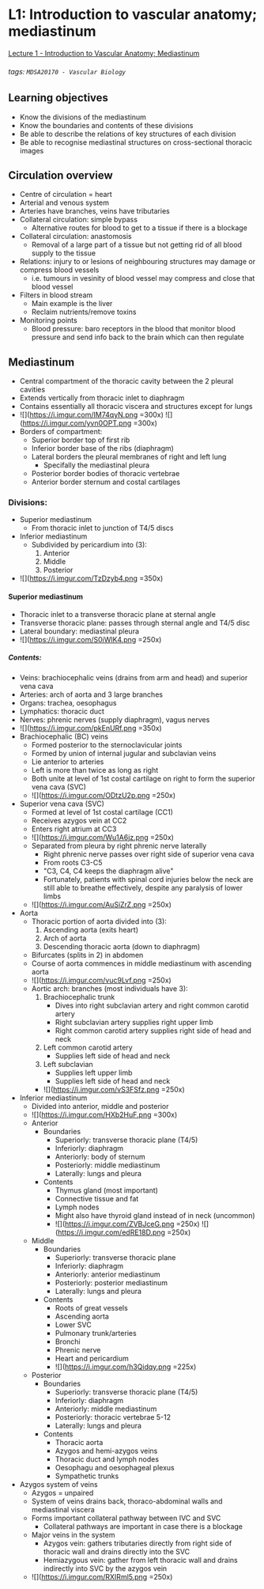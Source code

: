 # L1: Introduction to vascular anatomy; mediastinum
[Lecture 1 - Introduction to Vascular Anatomy; Mediastinum](https://brightspace.ucd.ie/d2l/le/content/155445/viewContent/1619098/View)
###### tags: `MDSA20170 - Vascular Biology`

## Learning objectives
- Know the divisions of the mediastinum
- Know the boundaries and contents of these divisions
- Be able to describe the relations of key structures of each division
- Be able to recognise mediastinal structures on cross-sectional thoracic images

## Circulation overview 
- Centre of circulation = heart 
- Arterial and venous system
- Arteries have branches, veins have tributaries
- Collateral circulation: simple bypass 
    - Alternative routes for blood to get to a tissue if there is a blockage 
- Collateral circulation: anastomosis 
    - Removal of a large part of a tissue but not getting rid of all blood supply to the tissue 
- Relations: injury to or lesions of neighbouring structures may damage or compress blood vessels
    - i.e. tumours in vesinity of blood vessel may compress and close that blood vessel
- Filters in blood stream 
    - Main example is the liver 
    - Reclaim nutrients/remove toxins 
- Monitoring points
    - Blood pressure: baro receptors in the blood that monitor blood pressure and send info back to the brain which can then regulate 

## Mediastinum
- Central compartment of the thoracic cavity between the 2 pleural cavities 
- Extends vertically from thoracic inlet to diaphragm
- Contains essentially all thoracic viscera and structures except for lungs
- ![](https://i.imgur.com/IM74qyN.png =300x) ![](https://i.imgur.com/yvn0OPT.png =300x)
- Borders of compartment:
    - Superior border top of first rib
    - Inferior border base of the ribs (diaphragm)
    - Lateral borders the pleural membranes of right and left lung 
        - Specifally the mediastinal pleura 
    - Posterior border bodies of thoracic vertebrae 
    - Anterior border sternum and costal cartilages 

### Divisions:
- Superior mediastinum
    - From thoracic inlet to junction of T4/5 discs
- Inferior mediastinum
    - Subdivided by pericardium into (3):
        1. Anterior
        2. Middle
        3. Posterior
- ![](https://i.imgur.com/TzDzyb4.png =350x)

#### Superior mediastinum
- Thoracic inlet to a transverse thoracic plane at sternal angle
- Transverse thoracic plane: passes through sternal angle and T4/5 disc
- Lateral boundary: mediastinal pleura
- ![](https://i.imgur.com/S0iWlK4.png =250x)
   
##### Contents:
- Veins: brachiocephalic veins (drains from arm and head) and superior vena cava 
- Arteries: arch of aorta and 3 large branches 
- Organs: trachea, oesophagus
- Lymphatics: thoracic duct 
- Nerves: phrenic nerves (supply diaphragm), vagus nerves
- ![](https://i.imgur.com/pkEnURf.png =350x)
- Brachiocephalic (BC) veins
    - Formed posterior to the sternoclavicular joints
    - Formed by union of internal jugular and subclavian veins
    - Lie anterior to arteries
    - Left is more than twice as long as right 
    - Both unite at level of 1st costal cartilage on right to form the superior vena cava (SVC)
    - ![](https://i.imgur.com/ODtzU2p.png =250x)
- Superior vena cava (SVC)
    - Formed at level of 1st costal cartilage (CC1)
    - Receives azygos vein at CC2
    - Enters right atrium at CC3
    - ![](https://i.imgur.com/Wu1A6jz.png =250x)
    - Separated from pleura by right phrenic nerve laterally
        - Right phrenic nerve passes over right side of superior vena cava
        - From roots C3-C5
        - "C3, C4, C4 keeps the diaphragm alive"
        - Fortunately, patients with spinal cord injuries below the neck are still able to breathe effectively, despite any paralysis of lower limbs
    - ![](https://i.imgur.com/AuSiZrZ.png =250x)
- Aorta
    - Thoracic portion of aorta divided into (3):
        1. Ascending aorta (exits heart)
        2. Arch of aorta
        3. Descending thoracic aorta (down to diaphragm)
    - Bifurcates (splits in 2) in abdomen
    - Course of aorta commences in middle mediastinum with ascending aorta
    - ![](https://i.imgur.com/vuc9Lvf.png =250x)
    - Aortic arch: branches (most individuals have 3):
        1. Brachiocephalic trunk
            - Dives into right subclavian artery and right common carotid artery
            - Right subclavian artery supplies right upper limb
            - Right common carotid artery supplies right side of head and neck
        2. Left common carotid artery 
            - Supplies left side of head and neck
        3. Left subclavian 
            - Supplies left upper limb
            - Supplies left side of head and neck
        - ![](https://i.imgur.com/vS3FSfz.png =250x)
- Inferior mediastinum
    - Divided into anterior, middle and posterior
    - ![](https://i.imgur.com/HXb2HuF.png =300x)
    - Anterior
        - Boundaries
            - Superiorly: transverse thoracic plane (T4/5)
            - Inferiorly: diaphragm
            - Anteriorly: body of sternum
            - Posteriorly: middle mediastinum
            - Laterally: lungs and pleura
        - Contents
            - Thymus gland (most important)
            - Connective tissue and fat
            - Lymph nodes
            - Might also have thyroid gland instead of in neck (uncommon)
            - ![](https://i.imgur.com/ZVBJceG.png =250x) ![](https://i.imgur.com/edRE18D.png =250x)
    - Middle
        - Boundaries
            - Superiorly: transverse thoracic plane
            - Inferiorly: diaphragm
            - Anteriorly: anterior mediastinum
            - Posteriorly: posterior mediastinum
            - Laterally: lungs and pleura
        - Contents
            - Roots of great vessels
            - Ascending aorta
            - Lower SVC
            - Pulmonary trunk/arteries
            - Bronchi
            - Phrenic nerve
            - Heart and pericardium
            - ![](https://i.imgur.com/h3Qidqy.png =225x)
    - Posterior
        - Boundaries
            - Superiorly: transverse thoracic plane (T4/5)
            - Inferiorly: diaphragm
            - Anteriorly: middle mediastinum
            - Posteriorly: thoracic vertebrae 5-12
            - Laterally: lungs and pleura
        - Contents
            - Thoracic aorta
            - Azygos and hemi-azygos veins
            - Thoracic duct and lymph nodes
            - Oesophagu and oesophageal plexus
            - Sympathetic trunks
- Azygos system of veins
    - Azygos = unpaired 
    - System of veins drains back, thoraco-abdominal walls and mediastinal viscera 
    - Forms important collateral pathway between IVC and SVC
        - Collateral pathways are important in case there is a blockage 
    - Major veins in the system 
        - Azygos vein: gathers tributaries directly from right side of thoracic wall and drains directly into the SVC
        - Hemiazygous vein: gather from left thoracic wall and drains indirectly into SVC by the azygos vein 
    - ![](https://i.imgur.com/RXIRml5.png =250x) 
